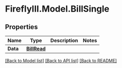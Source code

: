 # FireflyIII.Model.BillSingle

## Properties

Name | Type | Description | Notes
------------ | ------------- | ------------- | -------------
**Data** | [**BillRead**](BillRead.md) |  | 

[[Back to Model list]](../README.md#documentation-for-models) [[Back to API list]](../README.md#documentation-for-api-endpoints) [[Back to README]](../README.md)

